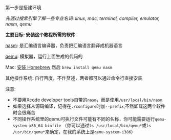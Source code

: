 第一步是搭建环境

*先通过搜索引擎了解一些专业名词: linux, mac, terminal, compiler, emulator, nasm, qemu*

**主要目标: 安装这个教程所需的软件**

[nasm](https://nasm.us/): 是汇编语言编译器，负责把汇编语言翻译成机器语言

[qemu](https://www.qemu.org/download/): 模拟器，运行上面生成的代码的


Mac: [安装 Homebrew](http://brew.sh) 然后 `brew install qemu nasm`

其他操作系统: 自行百度，不作赘述，两者都可以通过命令行直接安装

注意: 
- 不要用Xcode developer tools自带的`nasm`，而是使用`/usr/local/bin/nasm`
- 如果选择从源码编译，记得在`./configure`时加`--prefix`,不然卸载这两个软件时会很痛苦
- 不同操作系统里的qemu可执行文件可能有不同的名称，你可能需要运行`qemu-system-x86_64 binfile`
（你可以通过`ls /usr/local/bin/qemu*`或`ls /usr/bin/qemu*`来确定，在我的系统上是`qemu-system-i386`）
